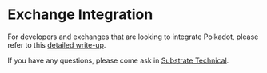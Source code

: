 # Exchange Integration

For developers and exchanges that are looking to integrate Polkadot, please refer to this [detailed write-up](https://hackmd.io/@gavwood/r1jTRX2Zr).

If you have any questions, please come ask in [Substrate Technical](https://riot.im/app/#/room/#substrate-technical:matrix.org).
